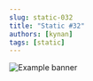 ```yaml
---
slug: static-032
title: "Static #32"
authors: [kynan]
tags: [static]
---
```


![Example banner](/img/stories/static/032.PNG)
